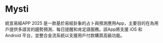 # Mysti
統宣易經APP 2025 是一款基於易經卦象的占卜與預測應用App，主要目的在為用戶提供多語言的趨勢預測、每日提醒和肯定語服務。該App將支援 iOS 和 Android 平台，並整合金流系統以支援用戶付款購買高級功能。
